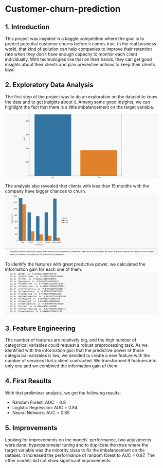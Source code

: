 # Customer-churn-prediction

## 1. Introduction

This project was inspired in a kaggle competition where the goal is to predict potential customer churns before it comes true. In the real business world, that kind of solution can help companies to improve their retention rate when they don´t have enough capacity to monitor each client individually. With technologies like that on their hands, they can get good insights about their clients and plan preventive actions to keep their clients loyal.

## 2. Exploratory Data Analysis

The first step of the project was to do an exploration on the dataset to know the data and to get insights about it. Among some good insights, we can highlight the fact that there is a little imbalancement on the target variable.

![](https://github.com/luisgustavob78/Customer-churn-prediction/blob/master/GIF%2013-07-2020%2017-02-30.gif)

The analysis also revealed that clients with less than 15 months with the company have bigger chances to churn.
![](https://github.com/luisgustavob78/Customer-churn-prediction/blob/master/GIF%2013-07-2020%2021-21-34.gif)

To identify the features with great predictive power, we calculated the information gain for each one of them.
![](https://github.com/luisgustavob78/Customer-churn-prediction/blob/master/GIF%2013-07-2020%2021-22-25.gif)

## 3. Feature Engineering

The number of features are relatively big, and the high number of categorical variables could request a robust preprocessing task. As we identified with the information gain that the predictive power of these categorical variables is low, we decided to create a new feature with the number of services that a client contracted. We transformed 9 features into only one and we combined the information gain of them.

## 4. First Results

With that preliminar analysis, we got the following results:

* Random Forest: AUC = 0.8
* Logistic Regression: AUC = 0.84
* Neural Network: AUC = 0.85

## 5. Improvements

Looking for improvements on the models' performance, two adjustments were done: hyperparameter tuning and to duplicate the rows where the target variable was the minority class to fix the imbalancement on the dataset. It increased the performance of random forest to AUC = 0.87. The other models did not show significant improvements.
